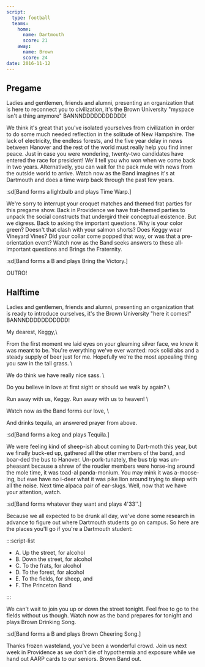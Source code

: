 ```yaml
---
script:
  type: football
  teams:
    home:
      name: Dartmouth
      score: 21
    away:
      name: Brown
      score: 24
date: 2016-11-12
---
```


## Pregame

Ladies and gentlemen, friends and alumni, presenting an organization that is here to reconnect you to civilization, it's the Brown University "myspace isn't a thing anymore" BANNNDDDDDDDDDDD!

We think it's great that you've isolated yourselves from civilization in order to do some much needed reflection in the solitude of New Hampshire. The lack of electricity, the endless forests, and the five year delay in news between Hanover and the rest of the world must really help you find inner peace. Just in case you were wondering, twenty-two candidates have entered the race for president! We'll tell you who won when we come back in two years. Alternatively, you can wait for the pack mule with news from the outside world to arrive. Watch now as the Band imagines it's at Dartmouth and does a time warp back through the past few years.

:sd[Band forms a lightbulb and plays Time Warp.]

We're sorry to interrupt your croquet matches and themed frat parties for this pregame show. Back in Providence we have frat-themed parties to unpack the social constructs that undergird their conceptual existence. But we digress. Back to asking the important questions. Why is your color green? Doesn't that clash with your salmon shorts? Does Keggy wear Vineyard Vines? Did your collar come popped that way, or was that a pre-orientation event? Watch now as the Band seeks answers to these all-important questions and Brings the Fraternity.

:sd[Band forms a B and plays Bring the Victory.]

OUTRO!

## Halftime

Ladies and gentlemen, friends and alumni, presenting an organization that is ready to introduce ourselves, it's the Brown University "here it comes!" BANNNDDDDDDDDDDD!

My dearest, Keggy,\

From the first moment we laid eyes on your gleaming silver face, we knew it was meant to be. You're everything we've ever wanted: rock solid abs and a steady supply of beer just for me. Hopefully we're the most appealing thing you saw in the tall grass. \

We do think we have really nice sass. \

Do you believe in love at first sight or should we walk by again? \

Run away with us, Keggy. Run away with us to heaven! \

Watch now as the Band forms our love, \

And drinks tequila, an answered prayer from above.

:sd[Band forms a keg and plays Tequila.]

We were feeling kind of sheep-ish about coming to Dart-moth this year, but we finally buck-ed up, gathered all the otter members of the band, and boar-ded the bus to Hanover. Un-pork-tunately, the bus trip was un-pheasant because a shrew of the roudier members were horse-ing around the mole time, it was toad-al panda-monium. You may mink it was a-moose-ing, but ewe have no i-deer what it was pike lion around trying to sleep with all the noise. Next time alpaca pair of ear-slugs. Well, now that we have your attention, watch.

:sd[Band forms whatever they want and plays 4'33''.]

Because we all expected to be drunk all day, we've done some research in advance to figure out where Dartmouth students go on campus. So here are the places you'll go if you're a Dartmouth student:

:::script-list

- A. Up the street, for alcohol
- B. Down the street, for alcohol
- C. To the frats, for alcohol
- D. To the forest, for alcohol
- E. To the fields, for sheep, and
- F. The Princeton Band

:::

We can't wait to join you up or down the street tonight. Feel free to go to the fields without us though. Watch now as the band prepares for tonight and plays Brown Drinking Song.

:sd[Band forms a B and plays Brown Cheering Song.]

Thanks frozen wasteland, you've been a wonderful crowd. Join us next week in Providence as we don't die of hypothermia and exposure while we hand out AARP cards to our seniors. Brown Band out.
